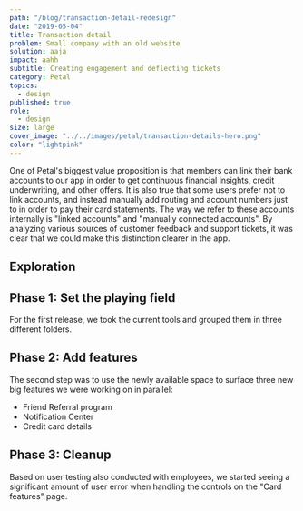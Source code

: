 ```yaml
---
path: "/blog/transaction-detail-redesign"
date: "2019-05-04"
title: Transaction detail
problem: Small company with an old website
solution: aaja
impact: aahh
subtitle: Creating engagement and deflecting tickets
category: Petal
topics:
  - design
published: true
role:
  - design
size: large
cover_image: "../../images/petal/transaction-details-hero.png"
color: "lightpink"
---
```


One of Petal's biggest value proposition is that members can link their bank accounts to our app in order to get continuous financial insights, credit underwriting, and other offers. It is also true that some users prefer not to link accounts, and instead manually add routing and account numbers just to in order to pay their card statements.
The way we refer to these accounts internally is "linked accounts" and "manually connected accounts". By analyzing various sources of customer feedback and support tickets, it was clear that we could make this distinction clearer in the app.

## Exploration

## Phase 1: Set the playing field

For the first release, we took the current tools and grouped them in three different folders.

## Phase 2: Add features

The second step was to use the newly available space to surface three new big features we were working on in parallel:

- Friend Referral program
- Notification Center
- Credit card details

## Phase 3: Cleanup

Based on user testing also conducted with employees, we started seeing a significant amount of user error when handling the controls on the "Card features" page.
